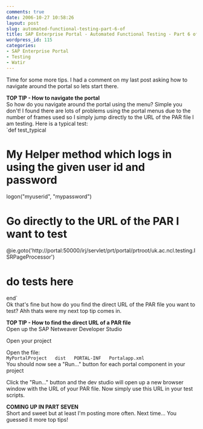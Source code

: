 ```yaml
---
comments: true
date: 2006-10-27 10:58:26
layout: post
slug: automated-functional-testing-part-6-of
title: SAP Enterprise Portal - Automated Functional Testing - Part 6 of ...
wordpress_id: 115
categories:
- SAP Enterprise Portal
- Testing
- Watir
---
```


Time for some more tips. I had a comment on my last post asking how to navigate around the portal so lets start there.  
  
**TOP TIP - How to navigate the portal**  
So how do you navigate around the portal using the menu? Simple you don't! I found there are lots of problems using the portal menus due to the number of frames used so I simply jump directly to the URL of the PAR file I am testing. Here is a typical test:  
`def test_typical  
# My Helper method which logs in using the given user id and password  
logon("myuserid", "mypassword")   
  
# Go directly to the URL of the PAR I want to test  
@ie.goto('http://portal:50000/irj/servlet/prt/portal/prtroot/uk.ac.ncl.testing.ISRPageProcessor')  
  
# do tests here  
end`  
Ok that's fine but how do you find the direct URL of the PAR file you want to test? Ahh thats were my next top tip comes in.  
  
**TOP TIP - How to find the direct URL of a PAR file**  
Open up the SAP Netweaver Developer Studio  
  
Open your project  
  
Open the file:  
`MyPortalProject  
dist  
PORTAL-INF  
Portalapp.xml`  
You should now see a "Run…" button for each portal component in your project  
  
Click the "Run…" button and the dev studio will open up a new browser window with the URL of your PAR file. Now simply use this URL in your test scripts.  
  
**COMING UP IN PART SEVEN**  
Short and sweet but at least I'm posting more often. Next time... You guessed it more top tips!
